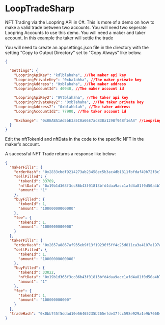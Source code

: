 # LoopTradeSharp
NFT Trading via the Loopring API in C#. This is more of a demo on how to make a valid trade between two accounts. You will need two seperate Loopring Accounts to use this demo. You will need a maker and taker account. In this example the taker will settle the trade

You will need to create an appsettings.json file in the directory with the setting "Copy to Output Directory" set to "Copy Always" like below. 

```json
{

  "Settings": {
    "LoopringApiKey": "kdlblahaha", //The maker api key
    "LoopringPrivateKey": "0xbalahha", //The maker private key
    "LoopringAddress": "0xblahaha", //The maker address
    "LoopringAccountId": 40940, //The maker account id

    "LoopringApiKey2": "0Vtblahaha", //The taker api key
    "LoopringPrivateKey2": "0xblahaha", //The taker private key
    "LoopringAddress2": "0xblahblah", //The taker address
    "LoopringAccountId2": 77900, //The taker account id
    
    "Exchange": "0x0BABA1Ad5bE3a5C0a66E7ac838a129Bf948f1eA4" //Loopring Exchange address
  }
}
```

Edit the nftTokenId and nftData in the code to the specific NFT in the maker's account.


A successful NFT Trade returns a response like below:

```json
{
  "makerFills": {
    "orderHash": "0x2833cbdf9214273ab23458ec5b3ac4db1811fbfdaf49b72f8c7d0c6266941b7c",
    "sellFilled": {
      "tokenId": 33769,
      "nftData": "0x19b1d363f3cc86b43f01813bfd4daa9acc1afd4a81f0d50a4b780bf005d074c5",
      "amount": "1"
    },
    "buyFilled": {
      "tokenId": 1,
      "amount": "10000000000000"
    },
    "fee": {
      "tokenId": 1,
      "amount": "1000000000000"
    }
  },
  "takerFills": {
    "orderHash": "0x2657a8867af935eb9f13f19236f5ff4c25d811ca3a4107a197a7aae61fe313d6",
    "sellFilled": {
      "tokenId": 1,
      "amount": "10000000000000"
    },
    "buyFilled": {
      "tokenId": 33022,
      "nftData": "0x19b1d363f3cc86b43f01813bfd4daa9acc1afd4a81f0d50a4b780bf005d074c5",
      "amount": "1"
    },
    "fee": {
      "tokenId": 1,
      "amount": "100000000000"
    }
  },
  "tradeHash": "0x0bb745f5ddad10e56465235b265efde37fcc598e929a1e9b76684d50388d3a79"
}
```
